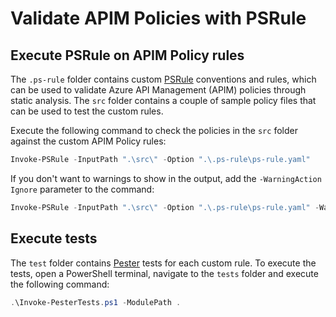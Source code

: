 # Validate APIM Policies with PSRule

## Execute PSRule on APIM Policy rules

The `.ps-rule` folder contains custom [PSRule](https://microsoft.github.io/PSRule) conventions and rules, which can be used to validate Azure API Management (APIM) policies through static analysis. The `src` folder contains a couple of sample policy files that can be used to test the custom rules. 

Execute the following command to check the policies in the `src` folder against the custom APIM Policy rules:

```powershell
Invoke-PSRule -InputPath ".\src\" -Option ".\.ps-rule\ps-rule.yaml"
```

If you don't want to warnings to show in the output, add the `-WarningAction Ignore` parameter to the command:

```powershell
Invoke-PSRule -InputPath ".\src\" -Option ".\.ps-rule\ps-rule.yaml" -WarningAction Ignore
```

## Execute tests

The `test` folder contains [Pester](https://pester.dev/) tests for each custom rule. 
To execute the tests, open a PowerShell terminal, navigate to the `tests` folder and execute the following command:

```powershell
.\Invoke-PesterTests.ps1 -ModulePath .
```